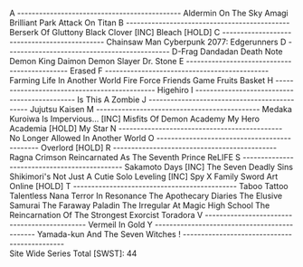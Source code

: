 A ---------------------------------------------
  Aldermin On The Sky
  Amagi Brilliant Park
  Attack On Titan
B ---------------------------------------------
  Berserk Of Gluttony
  Black Clover [INC]
  Bleach [HOLD]
C ---------------------------------------------
  Chainsaw Man
  Cyberpunk 2077: Edgerunners
D ---------------------------------------------
  D-Frag
  Dandadan
  Death Note
  Demon King Daimon
  Demon Slayer
  Dr. Stone
E ---------------------------------------------
  Erased
F ---------------------------------------------
  Farming Life In Another World
  Fire Force
  Friends Game
  Fruits Basket
H ---------------------------------------------
  Higehiro
I ---------------------------------------------
  Is This A Zombie
J ---------------------------------------------
  Jujutsu Kaisen
M ---------------------------------------------
  Medaka Kuroiwa Is Impervious... [INC]
  Misfits Of Demon Academy
  My Hero Academia [HOLD]
  My Star
N ---------------------------------------------
  No Longer Allowed In Another World
O ---------------------------------------------
  Overlord [HOLD]
R ---------------------------------------------
  Ragna Crimson
  Reincarnated As The Seventh Prince
  ReLIFE
S ---------------------------------------------
  Sakamoto Days [INC]
  The Seven Deadly Sins
  Shikimori's Not Just A Cutie
  Solo Leveling [INC]
  Spy X Family
  Sword Art Online [HOLD]
T ---------------------------------------------
  Taboo Tattoo
  Talentless Nana
  Terror In Resonance
  The Apothecary Diaries
  The Elusive Samurai
  The Faraway Paladin
  The Irregular At Magic High School
  The Reincarnation Of The Strongest Exorcist
  Toradora
V ---------------------------------------------
  Vermeil In Gold
Y ---------------------------------------------
  Yamada-kun And The Seven Witches
! ---------------------------------------------  
  Site Wide Series Total [SWST]: 44
